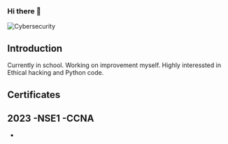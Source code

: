 ### Hi there 👋
![Cybersecurity](https://media.giphy.com/media/YQitE4YNQNahy/giphy-downsized-large.gif)
## Introduction

Currently in school. Working on improvement myself. Highly interessted in Ethical hacking and Python code. 

## Certificates
2023
-NSE1
-CCNA
-
-

